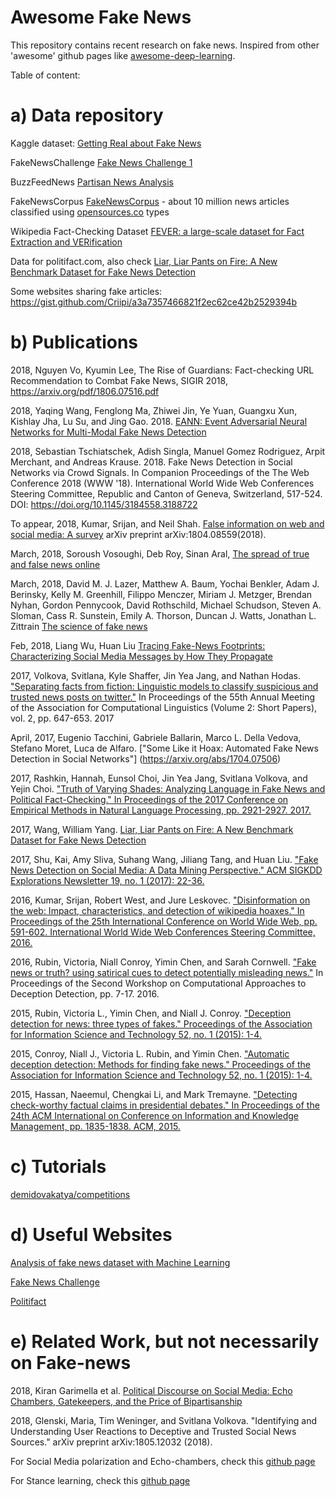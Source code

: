 # Awesome Fake News
This repository contains recent research on fake news. Inspired from other 'awesome' github pages like [awesome-deep-learning](https://github.com/ChristosChristofidis/awesome-deep-learning).

Table of content:

# a) Data repository 

Kaggle dataset: [Getting Real about Fake News](https://www.kaggle.com/mrisdal/fake-news)

FakeNewsChallenge [Fake News Challenge 1](https://github.com/FakeNewsChallenge/fnc-1)

BuzzFeedNews [Partisan News Analysis](https://github.com/BuzzFeedNews/2017-08-partisan-sites-and-facebook-pages)

FakeNewsCorpus [FakeNewsCorpus](https://github.com/several27/FakeNewsCorpus) - about 10 million news articles classified using [opensources.co](http://opensources.co) types 

Wikipedia Fact-Checking Dataset [FEVER: a large-scale dataset for Fact Extraction and VERification](http://aclweb.org/anthology/N18-1074)

Data for politifact.com, also check [Liar, Liar Pants on Fire: A New Benchmark Dataset for Fake News Detection](https://arxiv.org/abs/1705.00648)

Some websites sharing fake articles:
https://gist.github.com/Criipi/a3a7357466821f2ec62ce42b2529394b

# b) Publications


2018, Nguyen Vo, Kyumin Lee, The Rise of Guardians: Fact-checking URL Recommendation to Combat Fake News, SIGIR 2018, https://arxiv.org/pdf/1806.07516.pdf 


2018, Yaqing Wang, Fenglong Ma, Zhiwei Jin, Ye Yuan, Guangxu Xun, Kishlay Jha, Lu Su, and Jing Gao. 2018. [EANN: Event Adversarial Neural Networks for Multi-Modal Fake News Detection](https://www.acsu.buffalo.edu/~fenglong/files/2018/kdd18_eann.pdf)

2018, Sebastian Tschiatschek, Adish Singla, Manuel Gomez Rodriguez, Arpit Merchant, and Andreas Krause. 2018. Fake News Detection in Social Networks via Crowd Signals. In Companion Proceedings of the The Web Conference 2018 (WWW '18). International World Wide Web Conferences Steering Committee, Republic and Canton of Geneva, Switzerland, 517-524. DOI: https://doi.org/10.1145/3184558.3188722

To appear, 2018, Kumar, Srijan, and Neil Shah. [False information on web and social media: A survey](https://arxiv.org/pdf/1804.08559.pdf) arXiv preprint arXiv:1804.08559(2018).

March, 2018, Soroush Vosoughi, Deb Roy, Sinan Aral, [The spread of true and false news online](http://science.sciencemag.org/content/359/6380/1146)

March, 2018, David M. J. Lazer, Matthew A. Baum, Yochai Benkler, Adam J. Berinsky, Kelly M. Greenhill, Filippo Menczer, Miriam J. Metzger, Brendan Nyhan, Gordon Pennycook, David Rothschild, Michael Schudson, Steven A. Sloman, Cass R. Sunstein, Emily A. Thorson, Duncan J. Watts, Jonathan L. Zittrain  [The science of fake news](http://science.sciencemag.org/content/359/6380/1094/tab-pdf)

Feb, 2018, Liang Wu, Huan Liu [Tracing Fake-News Footprints: Characterizing Social Media Messages by How They Propagate](https://dl.acm.org/citation.cfm?id=3159677)

2017, Volkova, Svitlana, Kyle Shaffer, Jin Yea Jang, and Nathan Hodas. ["Separating facts from fiction: Linguistic models to classify suspicious and trusted news posts on twitter."](http://www.aclweb.org/anthology/P17-2102) In Proceedings of the 55th Annual Meeting of the Association for Computational Linguistics (Volume 2: Short Papers), vol. 2, pp. 647-653. 2017

April, 2017, Eugenio Tacchini, Gabriele Ballarin, Marco L. Della Vedova, Stefano Moret, Luca de Alfaro. ["Some Like it Hoax: Automated Fake News Detection in Social Networks"] (https://arxiv.org/abs/1704.07506)

 2017, Rashkin, Hannah, Eunsol Choi, Jin Yea Jang, Svitlana Volkova, and Yejin Choi. ["Truth of Varying Shades: Analyzing Language in Fake News and Political Fact-Checking." In Proceedings of the 2017 Conference on Empirical Methods in Natural Language Processing, pp. 2921-2927. 2017.](http://www.aclweb.org/anthology/D17-1316)

 2017, Wang, William Yang. [Liar, Liar Pants on Fire: A New Benchmark Dataset for Fake News Detection](https://arxiv.org/abs/1705.00648)
 
 2017, Shu, Kai, Amy Sliva, Suhang Wang, Jiliang Tang, and Huan Liu. ["Fake News Detection on Social Media: A Data Mining Perspective." ACM SIGKDD Explorations Newsletter 19, no. 1 (2017): 22-36.](https://arxiv.org/abs/1708.01967)
 
 2016, Kumar, Srijan, Robert West, and Jure Leskovec. ["Disinformation on the web: Impact, characteristics, and detection of wikipedia hoaxes." In Proceedings of the 25th International Conference on World Wide Web, pp. 591-602. International World Wide Web Conferences Steering Committee, 2016.](http://infolab.stanford.edu/~west1/pubs/Kumar-West-Leskovec_WWW-16.pdf)
 
 2016, Rubin, Victoria, Niall Conroy, Yimin Chen, and Sarah Cornwell. ["Fake news or truth? using satirical cues to detect potentially misleading news."](http://www.aclweb.org/anthology/W16-0802) In Proceedings of the Second Workshop on Computational Approaches to Deception Detection, pp. 7-17. 2016.
 
 
 2015, Rubin, Victoria L., Yimin Chen, and Niall J. Conroy. ["Deception detection for news: three types of fakes." Proceedings of the Association for Information Science and Technology 52, no. 1 (2015): 1-4.](http://onlinelibrary.wiley.com/doi/10.1002/pra2.2015.145052010083/full)
 
 2015, Conroy, Niall J., Victoria L. Rubin, and Yimin Chen. ["Automatic deception detection: Methods for finding fake news." Proceedings of the Association for Information Science and Technology 52, no. 1 (2015): 1-4.](http://onlinelibrary.wiley.com/doi/10.1002/pra2.2015.145052010082/full)
 
 2015, Hassan, Naeemul, Chengkai Li, and Mark Tremayne. ["Detecting check-worthy factual claims in presidential debates." In Proceedings of the 24th ACM International on Conference on Information and Knowledge Management, pp. 1835-1838. ACM, 2015.](https://idir.uta.edu/~naeemul/file/factchecking-cikm15-hassan-cameraready.pdf)
 
 
# c) Tutorials

[demidovakatya/competitions](https://github.com/demidovakatya/competitions/tree/master/fake-news)


# d) Useful Websites

[Analysis of fake news dataset with Machine Learning](http://www.robertomarchetto.com/fake_news_dataset_analysis_with_machine_learning)

[Fake News Challenge](http://www.fakenewschallenge.org/)

[Politifact](politifact.com)

# e) Related Work, but not necessarily on Fake-news
2018, Kiran Garimella et al. [Political Discourse on Social Media: Echo Chambers, Gatekeepers, and the Price of Bipartisanship](https://arxiv.org/pdf/1801.01665.pdf)

2018, Glenski, Maria, Tim Weninger, and Svitlana Volkova. "Identifying and Understanding User Reactions to Deceptive and Trusted Social News Sources." arXiv preprint arXiv:1805.12032 (2018).

For Social Media polarization and Echo-chambers, check this [github page](https://github.com/sumeetkr/AwesomeSocialMediaPolarizationAndEchoChambers)

For Stance learning, check this [github page](https://github.com/sumeetkr/AwesomeStanceLearning)

